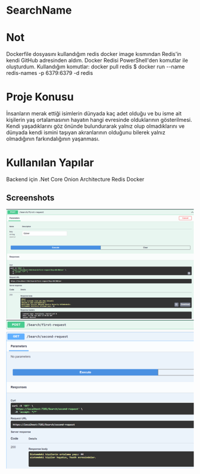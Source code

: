 # SearchName
# Not
Dockerfile dosyasını kullandığım redis docker image kısmından Redis'in kendi GitHub adresinden aldım.
Docker Redisi PowerShell'den komutlar ile oluşturdum. Kullandığım komutlar:
  docker pull redis
  $ docker run --name redis-names -p 6379:6379 -d redis
  
# Proje Konusu 
İnsanların merak ettiği isimlerin dünyada kaç adet olduğu ve bu isme ait kişilerin yaş 
ortalamasının hayatın hangi evresinde olduklarının gösterilmesi. Kendi yaşadıklarını göz 
önünde bulundurarak yalnız olup olmadıklarını ve dünyada kendi ismini taşıyan akranlarının 
olduğunu bilerek yalnız olmadığının farkındalığının yaşanması.

# Kullanılan Yapılar
Backend için .Net Core
Onion Architecture
Redis Docker

## Screenshots

![screenshot][link1]
![screenshot][link2]


[link1]:https://raw.githubusercontent.com/Guner27/SearchName/master/Screenshot1.png "Screenshot 1"
[link2]:https://raw.githubusercontent.com/Guner27/SearchName/master/Screenshot2.png "Screenshor 2"

